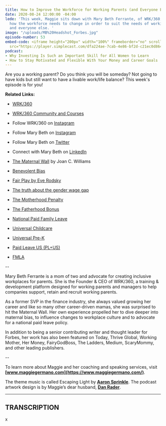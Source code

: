 ```yaml
---
title: How to Improve the Workforce for Working Parents (and Everyone Else, too)
date: 2020-08-24 12:00:00 -04:00
lede: 'This week, Maggie sits down with Mary Beth Ferrante, of WRK/360, to talk about
  how the workforce needs to change in order to suit the needs of working parents...
  and everyone else. '
image: "/uploads/MB%20Headshot_Forbes.jpg"
episode-number: 53
embed-code: <iframe height="200px" width="100%" frameborder="no" scrolling="no" seamless
  src="https://player.simplecast.com/dfa224ae-7cab-4e86-bf2d-c21ec0d864fc?dark=false"></iframe>
podcast:
- Why Investing Is Such an Important Skill for All Women to Learn
- How to Stay Motivated and Flexible With Your Money and Career Goals
---
```


Are you a working parent? Do you think you will be someday? Not going to have kids but still want to have a livable work/life balance? This week's episode is for you!

**Related Links:**

* [WRK/360](https://wrk360.com/)

* [WRK/360 Community and Courses](https://wrk360.com/wrk-360-training-programs/)

* Follow WRK/360 on [Instagram](http://www.instagram.com/wrk360official)

* Follow Mary Beth on [Instagram](http://www.instagram.com/mb_ferrante)

* Follow Mary Beth on [Twitter](http://twitter.com/Marybeth_Wrk360)

* Connect with Mary Beth on [LinkedIn](https://www.linkedin.com/in/mbferrante/)

* [The Maternal Wall](https://hbr.org/2004/10/the-maternal-wall) by Joan C. Williams

* [Benevolent Bias](https://www.linkedin.com/pulse/benevolence-bias-you-being-cruel-kind-elanor-bond/)

* [Fair Play by Eve Rodsky](https://www.fairplaylife.com/about-the-book)

* [The truth about the gender wage gap](https://www.vox.com/2017/9/8/16268362/gender-wage-gap-explained)

* [The Motherhood Penalty](https://www.forbes.com/sites/shelleyzalis/2019/02/22/the-motherhood-penalty-why-were-losing-our-best-talent-to-caregiving/#9db914846e5c)

* [The Fatherhood Bonus](https://www.bbc.com/news/business-36126584)

* [National Paid Family Leave](https://www.newamerica.org/in-depth/care-report/policy-recommendation-paid-family-leave/)

* [Universal Childcare](https://www.elle.com/culture/career-politics/a27496656/3-women-on-what-its-actually-like-to-have-universal-childcare/)

* [Universal Pre-K](https://www.newamerica.org/in-depth/care-report/policy-recommendations-universal-pre-k/)

* [Paid Leave US (PL\+US)](https://paidleave.us/)

* [FMLA](https://www.dol.gov/agencies/whd/fmla)

--

Mary Beth Ferrante is a mom of two and advocate for creating inclusive workplaces for parents. She is the Founder & CEO of WRK/360, a training & development platform designed for working parents and managers to help companies support, retain and recruit working parents.

As a former SVP in the finance industry, she always valued growing her career and like so many other career-driven mamas, she was surprised to hit the Maternal Wall. Her own experience propelled her to dive deeper into maternal bias, to influence changes to workplace culture and to advocate for a national paid leave policy.

In addition to being a senior contributing writer and thought leader for Forbes, her work has also been featured on Today, Thrive Global, Working Mother, Her Money, FairyGodBoss, The Ladders, Medium, ScaryMommy, and other leading publishers.

--

To learn more about Maggie and her coaching and speaking services, visit **[www.maggiegermano.com](https://www.maggiegermano.com/)**.

The theme music is called Escaping Light by **[Aaron Sprinkle](http://aaronsprinklemusic.com/)**. The podcast artwork design is by Maggie’s dear husband, **[Dan Rader](https://danrdesign.com/)**.

---

## TRANSCRIPTION

x